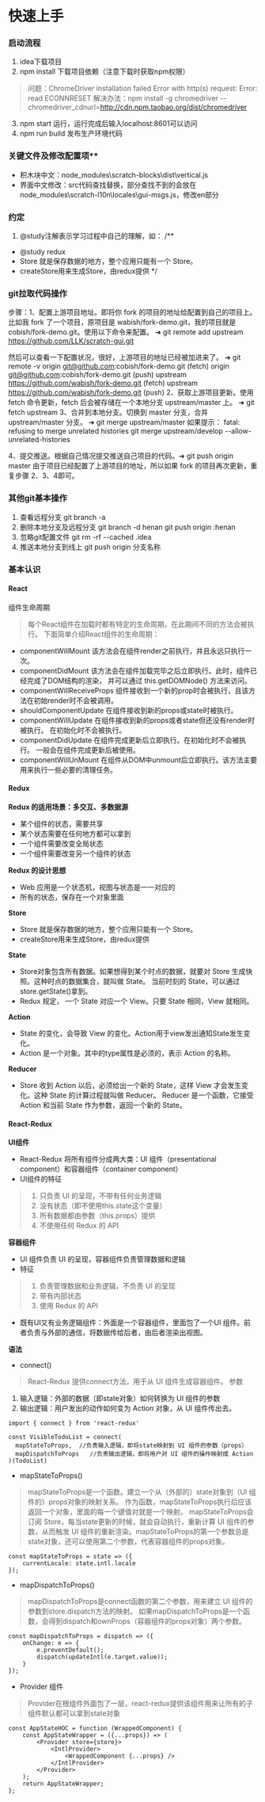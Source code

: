 # 快速上手

### 启动流程
1. idea下载项目
2. npm install 下载项目依赖（注意下载时获取npm权限）
> 问题：ChromeDriver installation failed Error with http(s) request: Error: read ECONNRESET
> 解决办法：npm install -g chromedriver --chromedriver_cdnurl=http://cdn.npm.taobao.org/dist/chromedriver

3. npm start 运行，运行完成后输入localhost:8601可以访问
4. npm run build 发布生产环境代码

### 关键文件及修改配置项**
- 积木块中文：node_modules\scratch-blocks\dist\vertical.js
- 界面中文修改：src代码查找替换，部分查找不到的会放在node_modules\scratch-l10n\locales\gui-msgs.js，修改en部分


### 约定
1. @study注解表示学习过程中自己的理解，如：
/**
 * @study redux
 * Store 就是保存数据的地方，整个应用只能有一个 Store。
 * createStore用来生成Store，由redux提供
 */


### git拉取代码操作

步骤：1、配置上游项目地址。即将你 fork 的项目的地址给配置到自己的项目上。比如我 fork 了一个项目，原项目是
wabish/fork-demo.git，我的项目就是 cobish/fork-demo.git。使用以下命令来配置。
➜ git remote add upstream https://github.com/LLK/scratch-gui.git

然后可以查看一下配置状况，很好，上游项目的地址已经被加进来了。
➜ git remote -v
origin  git@github.com:cobish/fork-demo.git (fetch)
origin  git@github.com:cobish/fork-demo.git (push)
upstream    https://github.com/wabish/fork-demo.git (fetch)
upstream    https://github.com/wabish/fork-demo.git (push)
2、获取上游项目更新。使用 fetch 命令更新，fetch 后会被存储在一个本地分支 upstream/master 上。
➜ git fetch upstream
3、合并到本地分支。切换到 master 分支，合并 upstream/master 分支。
➜ git merge upstream/master
如果提示： fatal: refusing to merge unrelated histories
git merge upstream/develop --allow-unrelated-histories

4、提交推送。根据自己情况提交推送自己项目的代码。➜ git push origin master
由于项目已经配置了上游项目的地址，所以如果 fork 的项目再次更新，重复步骤 2、3、4即可。

### 其他git基本操作
1. 查看远程分支
git branch -a
2. 删除本地分支及远程分支
git branch -d henan
git push origin :henan
3. 忽略git配置文件
git rm -rf --cached .idea
4. 推送本地分支到线上
git push origin 分支名称
### 基本认识
#### React
组件生命周期
> 每个React组件在加载时都有特定的生命周期，在此期间不同的方法会被执行。 下面简单介绍React组件的生命周期：
- componentWillMount   该方法会在组件render之前执行，并且永远只执行一次。
- componentDidMount   该方法会在组件加载完毕之后立即执行。此时，组件已经完成了DOM结构的渲染， 并可以通过 this.getDOMNode() 方法来访问。
- componentWillReceiveProps  组件接收到一个新的prop时会被执行，且该方法在初始render时不会被调用。
- shouldComponentUpdate  在组件接收到新的props或state时被执行。
- componentWillUpdate  在组件接收到新的props或者state但还没有render时被执行。 在初始化时不会被执行。
- componentDidUpdate  在组件完成更新后立即执行。在初始化时不会被执行。 一般会在组件完成更新后被使用。
- componentWillUnMount  在组件从DOM中unmount后立即执行。该方法主要用来执行一些必要的清理任务。



#### Redux
**Redux 的适用场景：多交互、多数据源**
- 某个组件的状态，需要共享
- 某个状态需要在任何地方都可以拿到
- 一个组件需要改变全局状态
- 一个组件需要改变另一个组件的状态

**Redux 的设计思想**
- Web 应用是一个状态机，视图与状态是一一对应的
- 所有的状态，保存在一个对象里面

**Store**
- Store 就是保存数据的地方，整个应用只能有一个 Store。
- createStore用来生成Store，由redux提供

**State**
- Store对象包含所有数据。如果想得到某个时点的数据，就要对 Store 生成快照。这种时点的数据集合，就叫做 State。
当前时刻的 State，可以通过store.getState()拿到。
- Redux 规定， 一个 State 对应一个 View。只要 State 相同，View 就相同。

**Action**
- State 的变化，会导致 View 的变化。Action用于view发出通知State发生变化。
- Action 是一个对象。其中的type属性是必须的，表示 Action 的名称。

**Reducer**
- Store 收到 Action 以后，必须给出一个新的 State，这样 View 才会发生变化。这种 State 的计算过程就叫做 Reducer。
Reducer 是一个函数，它接受 Action 和当前 State 作为参数，返回一个新的 State。



#### React-Redux
**UI组件**
- React-Redux 将所有组件分成两大类：UI 组件（presentational component）和容器组件（container component）
- UI组件的特征
>    1. 只负责 UI 的呈现，不带有任何业务逻辑
>    2. 没有状态（即不使用this.state这个变量）
>    3. 所有数据都由参数（this.props）提供
>    4. 不使用任何 Redux 的 API

**容器组件**
- UI 组件负责 UI 的呈现，容器组件负责管理数据和逻辑
- 特征
>    1. 负责管理数据和业务逻辑，不负责 UI 的呈现
>    2. 带有内部状态
>    3. 使用 Redux 的 API

- 既有UI又有业务逻辑组件：外面是一个容器组件，里面包了一个UI 组件。前者负责与外部的通信，将数据传给后者，由后者渲染出视图。

**语法**
- connect()
> React-Redux 提供connect方法，用于从 UI 组件生成容器组件。
> 参数
1. 输入逻辑：外部的数据（即state对象）如何转换为 UI 组件的参数
2. 输出逻辑：用户发出的动作如何变为 Action 对象，从 UI 组件传出去。

```
import { connect } from 'react-redux'

const VisibleTodoList = connect(
  mapStateToProps,  //负责输入逻辑，即将state映射到 UI 组件的参数（props）
  mapDispatchToProps   //负责输出逻辑，即将用户对 UI 组件的操作映射成 Action
)(TodoList)
```

- mapStateToProps()
> mapStateToProps是一个函数。建立一个从（外部的）state对象到（UI 组件的）props对象的映射关系。
> 作为函数，mapStateToProps执行后应该返回一个对象，里面的每一个键值对就是一个映射。
> mapStateToProps会订阅 Store，每当state更新的时候，就会自动执行，重新计算 UI 组件的参数，从而触发 UI 组件的重新渲染。mapStateToProps的第一个参数总是state对象，还可以使用第二个参数，代表容器组件的props对象。

```
const mapStateToProps = state => ({
    currentLocale: state.intl.locale
});
```

- mapDispatchToProps()
> mapDispatchToProps是connect函数的第二个参数，用来建立 UI 组件的参数到store.dispatch方法的映射。
> 如果mapDispatchToProps是一个函数，会得到dispatch和ownProps（容器组件的props对象）两个参数。

```
const mapDispatchToProps = dispatch => ({
    onChange: e => {
        e.preventDefault();
        dispatch(updateIntl(e.target.value));
    }
});
```

- Provider 组件
> Provider在根组件外面包了一层，react-redux提供该组件用来让所有的子组件默认都可以拿到state对象

```
const AppStateHOC = function (WrappedComponent) {
    const AppStateWrapper = ({...props}) => (
        <Provider store={store}>
            <IntlProvider>
                <WrappedComponent {...props} />
            </IntlProvider>
        </Provider>
    );
    return AppStateWrapper;
};
```
